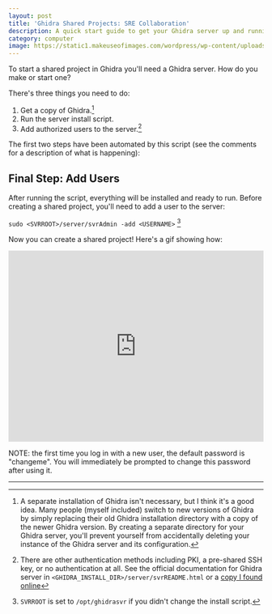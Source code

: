 ```yaml
---
layout: post
title: 'Ghidra Shared Projects: SRE Collaboration'
description: A quick start guide to get your Ghidra server up and running.
category: computer
image: https://static1.makeuseofimages.com/wordpress/wp-content/uploads/2022/03/Installing-Ghidra-in-Linux.jpg
---
```

To start a shared project in Ghidra you'll need a Ghidra server. How do you make or start one?

There's three things you need to do:

1. Get a copy of Ghidra.[^1]
2. Run the server install script.
3. Add authorized users to the server.[^2]

The first two steps have been automated by this script (see the comments for a description of what is happening):

<script src='https://gist.github.com/tristan-white/436d9dbdebab477f65bda06b228591d5.js'></script>

## Final Step: Add Users
After running the script, everything will be installed and ready to run. Before creating a shared project, you'll need to add a user to the server:

`sudo <SVRROOT>/server/svrAdmin -add <USERNAME>` [^3]

Now you can create a shared project! Here's a gif showing how:

<div style="width:100%;height:0;padding-bottom:75%;position:relative;"><iframe src="https://giphy.com/embed/qyCbhDOnIuwXuKu0WL" width="100%" height="100%" style="position:absolute" frameBorder="0" class="giphy-embed" allowFullScreen></iframe></div>

NOTE: the first time you log in with a new user, the default password is "changeme". You will immediately be prompted to change this password after using it.

---
[^1]: A separate installation of Ghidra isn't necessary, but I think it's a good idea. Many people (myself included) switch to new versions of Ghidra by simply replacing their old Ghidra installation directory with a copy of the newer Ghidra version. By creating a separate directory for your Ghidra server, you'll prevent yourself from accidentally deleting your instance of the Ghidra server and its configuration.
[^2]: There are other authentication methods including PKI, a pre-shared SSH key, or no authentication at all. See the official documentation for Ghidra server in `<GHIDRA_INSTALL_DIR>/server/svrREADME.html` or a [copy I found online](https://static.grumpycoder.net/pixel/server/svrREADME.html)
[^3]: `SVRROOT` is set to `/opt/ghidrasvr` if you didn't change the install script. 

